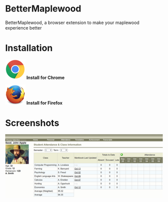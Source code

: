 # BetterMaplewood
BetterMaplewood, a browser extension to make your maplewood experience better

# Installation

[![Install - Chrome](img/chrome64.png)](https://chrome.google.com/webstore/detail/bettermaplewood/baonaojcjpfdamkoenmgolcojncppifc) **Install for Chrome**

[![Install - Firefox](img/firefox64.png)](https://addons.mozilla.org/en-US/firefox/addon/bettermaplewood/) **Install for Firefox**

# Screenshots
![Sample of how a user account would look with the extension](screenshots/AvgCalc.png?raw=true)
